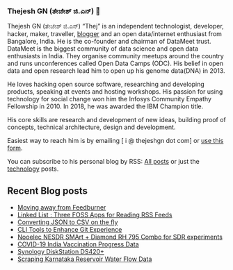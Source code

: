 ### Thejesh GN (ತೇಜೇಶ್ ಜಿ.ಎನ್) 👋

Thejesh GN (ತೇಜೇಶ್ ಜಿ.ಎನ್) “Thej” is an independent technologist, developer, hacker, maker, traveller, [blogger](https://thejeshgn.com/) and an open data/internet enthusiast from Bangalore, India. He is the co-founder and chairman of DataMeet trust. DataMeet is the biggest community of data science and open data enthusiasts in India. They organise community meetups around the country and runs unconferences called Open Data Camps (ODC). His belief in open data and open research lead him to open up his genome data(DNA) in 2013.

He loves hacking open source software, researching and developing products, speaking at events and hosting workshops. His passion for using technology for social change won him the Infosys Community Empathy Fellowship in 2010. In 2018, he was awarded the IBM Champion title.

His core skills are research and development of new ideas, building proof of concepts, technical architecture, design and development.

Easiest way to reach him is by emailing [ i @ thejeshgn dot com] or [use this form](https://thejeshgn.com/contact/).

You can subscribe to his personal blog by RSS: [All posts](https://thejeshgn.com/feed) or just the [technology](https://thejeshgn.com/category/technology/feed/) posts.

## Recent Blog posts
<!-- BLOG-POST-LIST:START -->
- [Moving away from Feedburner](https://thejeshgn.com/2021/02/12/moving-away-from-feedburner/)
- [Linked List : Three FOSS Apps for Reading RSS Feeds](https://thejeshgn.com/2021/02/10/linked-list-three-foss-apps-for-reading-rss-feeds/)
- [Converting JSON to CSV on the fly](https://thejeshgn.com/2021/02/04/converting-json-to-csv-on-the-fly/)
- [CLI Tools to Enhance Git Experience](https://thejeshgn.com/2021/02/02/cli-tools-to-enhance-git-experience/)
- [Nooelec NESDR SMArt + Diamond RH 795 Combo for SDR experiments](https://thejeshgn.com/2021/01/29/nooelec-nesdr-smart-diamond-rh-795-combo-for-sdr-experiments/)
- [COVID-19 India Vaccination Progress Data](https://thejeshgn.com/2021/01/25/covid-19-india-vaccination-progress-data/)
- [Synology DiskStation DS420+](https://thejeshgn.com/2021/01/19/synology-diskstation-ds420/)
- [Scraping  Karnataka Reservoir Water Flow Data](https://thejeshgn.com/2021/01/17/scraping-karnataka-reservoir-water-flow-data/)
<!-- BLOG-POST-LIST:END -->
